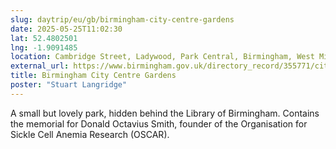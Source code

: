```yaml
---
slug: daytrip/eu/gb/birmingham-city-centre-gardens
date: 2025-05-25T11:02:30
lat: 52.4802501
lng: -1.9091485
location: Cambridge Street, Ladywood, Park Central, Birmingham, West Midlands, England, B1 2EP, United Kingdom
external_url: https://www.birmingham.gov.uk/directory_record/355771/city_centre_gardens
title: Birmingham City Centre Gardens
poster: "Stuart Langridge"
---
```

A small but lovely park, hidden behind the Library of Birmingham. Contains the memorial for Donald Octavius Smith, founder of the Organisation for Sickle Cell Anemia Research (OSCAR).
